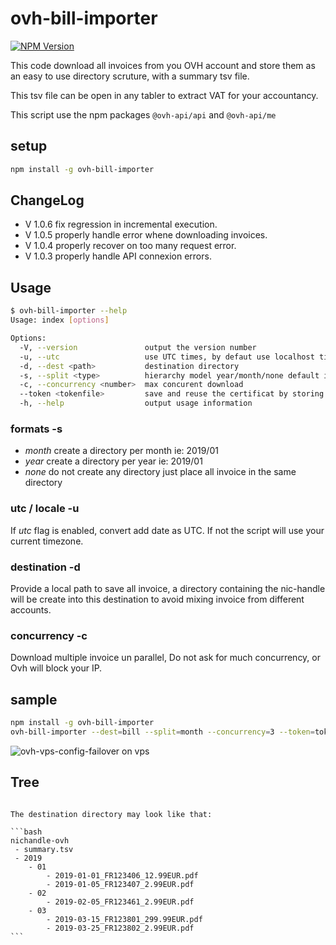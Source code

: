 # ovh-bill-importer

[![NPM Version](https://img.shields.io/npm/v/ovh-bill-importer.svg?style=flat)](https://www.npmjs.org/package/ovh-bill-importer)

This code download all invoices from you OVH account and store them as an easy to use directory scruture, with a summary tsv file.

This tsv file can be open in any tabler to extract VAT for your accountancy.

This script use the npm packages `@ovh-api/api` and `@ovh-api/me`

## setup

```bash
npm install -g ovh-bill-importer
```

## ChangeLog

- V 1.0.6 fix regression in incremental execution.
- V 1.0.5 properly handle error whene downloading invoices.
- V 1.0.4 properly recover on too many request error.
- V 1.0.3 properly handle API connexion errors.

## Usage

```bash
$ ovh-bill-importer --help
Usage: index [options]

Options:
  -V, --version               output the version number
  -u, --utc                   use UTC times, by defaut use localhost timezone
  -d, --dest <path>           destination directory
  -s, --split <type>          hierarchy model year/month/none default is month (default: "month")
  -c, --concurrency <number>  max concurent download
  --token <tokenfile>         save and reuse the certificat by storing them in a file
  -h, --help                  output usage information
```

### formats -s

- *month* create a directory per month ie: 2019/01
- *year* create a directory per year ie: 2019/01
- *none* do not create any directory just place all invoice in the same directory

### utc / locale -u

If *utc* flag is enabled, convert add date as UTC.
If not the script will use your current timezone.

### destination -d

Provide a local path to save all invoice, a directory containing the nic-handle will be create into this destination to avoid mixing invoice from different accounts.

### concurrency -c

Download multiple invoice un parallel, Do not ask for much concurrency, or Ovh will block your IP.

## sample

```bash
npm install -g ovh-bill-importer
ovh-bill-importer --dest=bill --split=month --concurrency=3 --token=token.json
```

![ovh-vps-config-failover on vps](https://github.com/UrielCh/api-ovh-node/blob/master/samples/ressources/ovh-bill-importer.gif?raw=true "preview")


## Tree

``````

The destination directory may look like that:

```bash
nichandle-ovh
 - summary.tsv
 - 2019
    - 01
        - 2019-01-01_FR123406_12.99EUR.pdf
        - 2019-01-05_FR123407_2.99EUR.pdf
    - 02
        - 2019-02-05_FR123461_2.99EUR.pdf
    - 03
        - 2019-03-15_FR123801_299.99EUR.pdf
        - 2019-03-25_FR123802_2.99EUR.pdf
```



